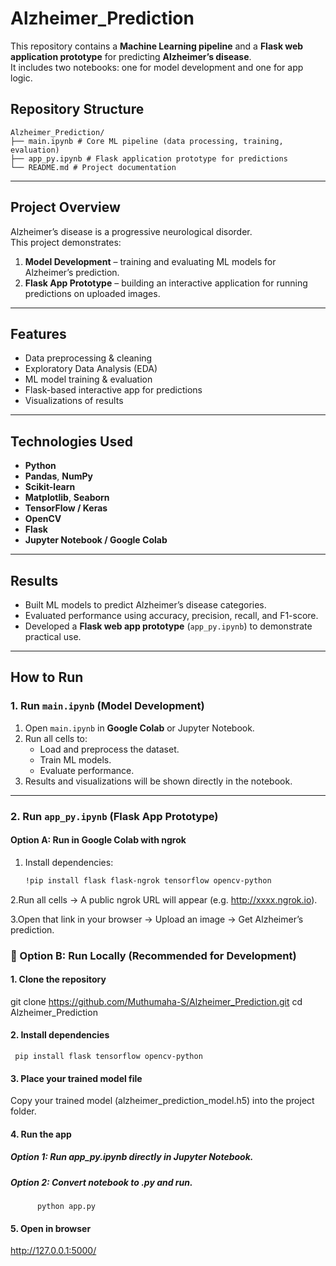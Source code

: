# Alzheimer_Prediction

This repository contains a **Machine Learning pipeline** and a **Flask web application prototype** for predicting **Alzheimer’s disease**.  
It includes two notebooks: one for model development and one for app logic.

## Repository Structure
```
Alzheimer_Prediction/
├── main.ipynb # Core ML pipeline (data processing, training, evaluation)
├── app_py.ipynb # Flask application prototype for predictions
└── README.md # Project documentation
```
---

##  Project Overview
Alzheimer’s disease is a progressive neurological disorder.  
This project demonstrates:  
1. **Model Development** – training and evaluating ML models for Alzheimer’s prediction.  
2. **Flask App Prototype** – building an interactive application for running predictions on uploaded images.  

---

##  Features
- Data preprocessing & cleaning  
- Exploratory Data Analysis (EDA)  
- ML model training & evaluation  
- Flask-based interactive app for predictions  
- Visualizations of results  

---

##  Technologies Used
- **Python**
- **Pandas**, **NumPy**
- **Scikit-learn**
- **Matplotlib**, **Seaborn**
- **TensorFlow / Keras**
- **OpenCV**
- **Flask**
- **Jupyter Notebook / Google Colab**

---

##  Results
- Built ML models to predict Alzheimer’s disease categories.  
- Evaluated performance using accuracy, precision, recall, and F1-score.  
- Developed a **Flask web app prototype** (`app_py.ipynb`) to demonstrate practical use.  

---

##  How to Run

###  1. Run `main.ipynb` (Model Development)
1. Open `main.ipynb` in **Google Colab** or Jupyter Notebook.  
2. Run all cells to:
   - Load and preprocess the dataset.  
   - Train ML models.  
   - Evaluate performance.  
3. Results and visualizations will be shown directly in the notebook.  

---

###  2. Run `app_py.ipynb` (Flask App Prototype)

#### Option A: Run in **Google Colab** with ngrok
1. Install dependencies:
   ```bash
   !pip install flask flask-ngrok tensorflow opencv-python
2.Run all cells → A public ngrok URL will appear (e.g. http://xxxx.ngrok.io).

 3.Open that link in your browser → Upload an image → Get Alzheimer’s prediction.
### 🚀 Option B: Run Locally (Recommended for Development)

#### 1. Clone the repository
   git clone https://github.com/Muthumaha-S/Alzheimer_Prediction.git
   cd Alzheimer_Prediction

#### 2. Install dependencies
     pip install flask tensorflow opencv-python

#### 3. Place your trained model file
Copy your trained model (alzheimer_prediction_model.h5) into the project folder.

#### 4. Run the app
   ##### Option 1: Run app_py.ipynb directly in Jupyter Notebook.
   ##### Option 2: Convert notebook to .py and run.
          python app.py

#### 5. Open in browser
http://127.0.0.1:5000/



